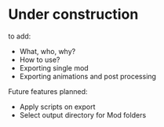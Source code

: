 # Under construction

to add:
- What, who, why?
- How to use?
- Exporting single mod
- Exporting animations and post processing


Future features planned:

- Apply scripts on export
- Select output directory for Mod folders